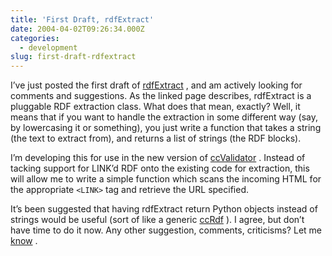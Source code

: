 ```yaml
---
title: 'First Draft, rdfExtract'
date: 2004-04-02T09:26:34.000Z
categories:
  - development
slug: first-draft-rdfextract
---
```

I’ve just posted the first draft of [rdfExtract][1] , and am actively looking for comments and suggestions. As the linked page describes, rdfExtract is a pluggable RDF extraction class. What does that mean, exactly? Well, it means that if you want to handle the extraction in some different way (say, by lowercasing it or something), you just write a function that takes a string (the text to extract from), and returns a list of strings (the RDF blocks).

I’m developing this for use in the new version of [ccValidator][2] . Instead of tacking support for LINK’d RDF onto the existing code for extraction, this will allow me to write a simple function which scans the incoming HTML for the appropriate `<LINK>` tag and retrieve the URL specified.

It’s been suggested that having rdfExtract return Python objects instead of strings would be useful (sort of like a generic [ccRdf][3] ). I agree, but don’t have time to do it now. Any other suggestion, comments, criticisms? Let me [know][4] .



 [1]: /projects/rdfextract
 [2]: /projects/ccValidator
 [3]: /projects/ccrdf
 [4]: /contact

